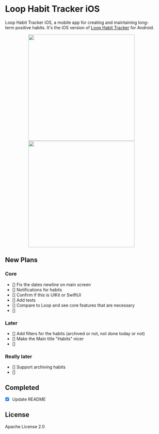 # Loop Habit Tracker iOS

Loop Habit Tracker iOS, a mobile app for creating and maintaining long-term positive habits. It's the iOS version of [Loop Habit Tracker](https://github.com/iSoron/uhabits) for Android.

<p align="center">
  <img src="./Screenshots/screenshot1.png?raw=true" width="350"/>
  <img src="./Screenshots/screenshot2.png?raw=true" width="350" hspace="20"/>
</p>

## New Plans
### Core
- [] Fix the dates newline on main screen
- [] Notifications for habits
- [] Confirm if this is UIKit or SwiftUI
- [] Add tests
- [] Compare to Loop and see core features that are necessary
- [] 

### Later
- [] Add filters for the habits (archived or not, not done today or not)
- [] Make the Main title "Habits" nicer
- [] 

### Really later
- [] Support archiving habits
- [] 

## Completed
- [x] Update README

## License

Apache License 2.0

